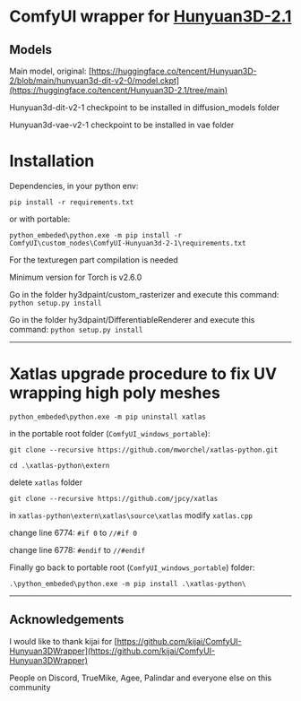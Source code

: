 
# ComfyUI wrapper for [Hunyuan3D-2.1]([https://github.com/Tencent/Hunyuan3D-2](https://github.com/Tencent-Hunyuan/Hunyuan3D-2.1))

## Models
Main model, original: [https://huggingface.co/tencent/Hunyuan3D-2/blob/main/hunyuan3d-dit-v2-0/model.ckpt](https://huggingface.co/tencent/Hunyuan3D-2.1/tree/main)

Hunyuan3d-dit-v2-1 checkpoint to be installed in diffusion_models folder

Hunyuan3d-vae-v2-1 checkpoint to be installed in vae folder


# Installation
Dependencies, in your python env:

`pip install -r requirements.txt`

or with portable:

`python_embeded\python.exe -m pip install -r ComfyUI\custom_nodes\ComfyUI-Hunyuan3d-2-1\requirements.txt`

For the texturegen part compilation is needed

Minimum version for Torch is v2.6.0

Go in the folder hy3dpaint/custom_rasterizer and execute this command: `python setup.py install`

Go in the folder hy3dpaint/DifferentiableRenderer and execute this command: `python setup.py install`

---

# Xatlas upgrade procedure to fix UV wrapping high poly meshes

`python_embeded\python.exe -m pip uninstall xatlas`

in the portable root folder (`ComfyUI_windows_portable`):

`git clone --recursive https://github.com/mworchel/xatlas-python.git`

`cd .\xatlas-python\extern`

delete `xatlas` folder 

`git clone --recursive https://github.com/jpcy/xatlas`

in `xatlas-python\extern\xatlas\source\xatlas` modify `xatlas.cpp`

change line 6774: `#if 0` to `//#if 0`

change line 6778: `#endif` to `//#endif`

Finally go back to portable root (`ComfyUI_windows_portable`) folder:

`.\python_embeded\python.exe -m pip install .\xatlas-python\`

---

## Acknowledgements

I would like to thank
kijai for [https://github.com/kijai/ComfyUI-Hunyuan3DWrapper](https://github.com/kijai/ComfyUI-Hunyuan3DWrapper)

People on Discord, TrueMike, Agee, Palindar and everyone else on this community
